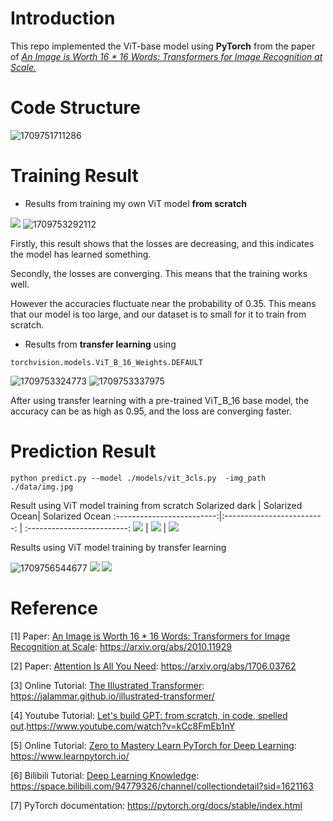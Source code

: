 
# Introduction

This repo implemented the ViT-base model using **PyTorch** from the paper of *[An Image is Worth 16 * 16 Words: Transformers for Image Recognition at Scale.](https://arxiv.org/abs/2010.11929)*

# Code Structure


![1709751711286](https://github.com/GuilinXie/Paper_Replicating/blob/main/vision_transformer/results/vision_transformer.png)


# Training Result

* Results from training my own ViT model **from scratch**

![](https://github.com/GuilinXie/Paper_Replicating/blob/main/vision_transformer/results/result_loss_from_scratch.jpg) ![1709753292112](https://github.com/GuilinXie/Paper_Replicating/blob/main/vision_transformer/results/result_acc_from_scratch.jpg)

Firstly, this result shows that the losses are decreasing, and this indicates the model has learned something.

Secondly, the losses are converging. This means that the training works well.

However the accuracies fluctuate near the probability of 0.35. This means that our model is too large, and our dataset is to small for it to train from scratch.


* Results from  **transfer learning** using

```
torchvision.models.ViT_B_16_Weights.DEFAULT
```

![1709753324773](https://github.com/GuilinXie/Paper_Replicating/blob/main/vision_transformer/results/result_loss_pretrained.jpg)         ![1709753337975](https://github.com/GuilinXie/Paper_Replicating/blob/main/vision_transformer/results/result_acc_pretrained.jpg)

After using transfer learning with a pre-trained ViT_B_16 base model, the accuracy can be as high as 0.95, and the loss are converging faster.

# Prediction Result

```
python predict.py --model ./models/vit_3cls.py  -img_path ./data/img.jpg
```

Result using ViT model training from scratch
Solarized dark             |  Solarized Ocean|  Solarized Ocean 
:-------------------------:|:-------------------------: | :-------------------------:
![](https://github.com/GuilinXie/Paper_Replicating/blob/main/vision_transformer/results/scratch_pizza.png)  |  ![](https://github.com/GuilinXie/Paper_Replicating/blob/main/vision_transformer/results/scratch_stead.png)  |  ![](https://github.com/GuilinXie/Paper_Replicating/blob/main/vision_transformer/results/scratch_sushi.png)

  
Results using ViT model training by transfer learning

![1709756544677](https://github.com/GuilinXie/Paper_Replicating/blob/main/vision_transformer/results/transfer_pizza.png)  ![](https://github.com/GuilinXie/Paper_Replicating/blob/main/vision_transformer/results/transfer_steak.png) ![](https://github.com/GuilinXie/Paper_Replicating/blob/main/vision_transformer/results/transfer_sushi.png)



# Reference

[1]	Paper: [An Image is Worth 16 * 16 Words: Transformers for Image Recognition at Scale](https://arxiv.org/abs/2010.11929): https://arxiv.org/abs/2010.11929

[2]    Paper: [Attention Is All You Need](https://arxiv.org/abs/1706.03762): https://arxiv.org/abs/1706.03762

[3]	Online Tutorial: [The IIlustrated Transformer](https://jalammar.github.io/illustrated-transformer/): https://jalammar.github.io/illustrated-transformer/

[4]	Youtube Tutorial: [Let&#39;s build GPT: from scratch, in code, spelled out](https://www.youtube.com/watch?v=kCc8FmEb1nY).https://www.youtube.com/watch?v=kCc8FmEb1nY

[5]    Online Tutorial:  [Zero to Mastery Learn PyTorch for Deep Learning](https://www.learnpytorch.io/): https://www.learnpytorch.io/

[6]	Bilibili Tutorial: [Deep Learning Knowledge](https://space.bilibili.com/94779326/channel/collectiondetail?sid=1621163): https://space.bilibili.com/94779326/channel/collectiondetail?sid=1621163

[7]	PyTorch documentation: https://pytorch.org/docs/stable/index.html
